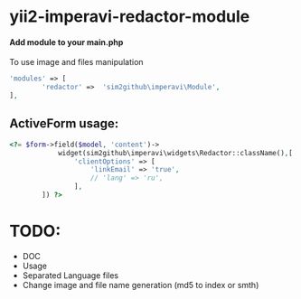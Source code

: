 yii2-imperavi-redactor-module
=============

#### Add module to your main.php
To use image and files manipulation
```php
'modules' => [
    	'redactor' =>  'sim2github\imperavi\Module',
],
```
ActiveForm usage:
--------------

```php
<?= $form->field($model, 'content')->
			widget(sim2github\imperavi\widgets\Redactor::className(),[
				'clientOptions' => [
					'linkEmail' => 'true',
					// 'lang' => 'ru',
	    		],
		]) ?>
```		
TODO:
=====
- DOC
- Usage
- Separated Language files
- Change image and file name generation (md5 to index or smth)

